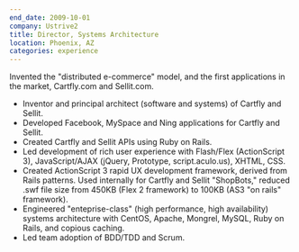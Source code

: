```yaml
---
end_date: 2009-10-01
company: Ustrive2
title: Director, Systems Architecture
location: Phoenix, AZ
categories: experience
---
```


Invented the "distributed e-commerce" model, and the first applications in the market, Cartfly.com and Sellit.com.

* Inventor and principal architect (software and systems) of Cartfly and Sellit.
* Developed Facebook, MySpace and Ning applications for Cartfly and Sellit.
* Created Cartfly and Sellit APIs using Ruby on Rails.
* Led development of rich user experience with Flash/Flex (ActionScript 3), JavaScript/AJAX (jQuery, Prototype, script.aculo.us), XHTML, CSS.
* Created ActionScript 3 rapid UX development framework, derived from Rails patterns. Used internally for Cartfly and Sellit "ShopBots," reduced .swf file size from 450KB (Flex 2 framework) to 100KB (AS3 "on rails" framework).
* Engineered "enteprise-class" (high performance, high availability) systems architecture with CentOS, Apache, Mongrel, MySQL, Ruby on Rails, and copious caching.
* Led team adoption of BDD/TDD and Scrum.
